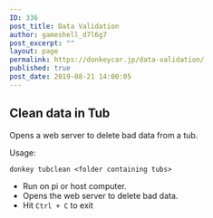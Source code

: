 ```yaml
---
ID: 336
post_title: Data Validation
author: gameshell_d7l6g7
post_excerpt: ""
layout: page
permalink: https://donkeycar.jp/data-validation/
published: true
post_date: 2019-08-21 14:00:05
---
```

<h2 id="clean-data-in-tub">Clean data in Tub</h2>
Opens a web server to delete bad data from a tub.

Usage:
<pre><code class="bash hljs">donkey tubclean &lt;folder containing tubs&gt;
</code></pre>
<ul>
 	<li>Run on pi or host computer.</li>
 	<li>Opens the web server to delete bad data.</li>
 	<li>Hit <code>Ctrl + C</code> to exit</li>
</ul>
&nbsp;